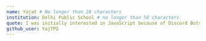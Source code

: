 ```yaml
---
name: Yajat # No longer than 28 characters
institution: Delhi Public School # no longer than 58 characters
quote: I was initially interested in JavaScript because of Discord Bots.  # no longer than 100 characters, avoid using quotes(") to guarantee the format remains the same.
github_user: YajTPG
---
```


